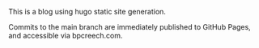 This is a blog using hugo static site generation.

Commits to the main branch are immediately published to GitHub Pages, and accessible via bpcreech.com.
